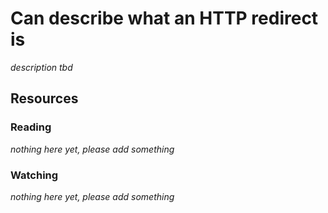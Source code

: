 # Can describe what an HTTP redirect is
_description tbd_
## Resources
### Reading
_nothing here yet, please add something_
### Watching
_nothing here yet, please add something_
